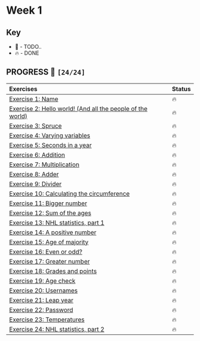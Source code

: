 # Week 1

## Key

*   🚧 - TODO..
*   🔥 - DONE

## PROGRESS 🚀 `[24/24]`

|  Exercises  | Status    |
| :------------- | :------------- |
| [Exercise 1: Name](./Exercise1/Name.java) | 🔥 |
| [Exercise 2: Hello world! (And all the people of the  world)](./Exercise2/Greeter.java) | 🔥 |
| [Exercise 3: Spruce](./Exercise3/Spruce.java) |  🔥 |
| [Exercise 4: Varying variables](./Exercise4/Variables.java) | 🔥 |
| [Exercise 5: Seconds in a year](./Exercise5/SecondsOfTheYear.java) | 🔥 |
| [Exercise 6: Addition](./Exercise6/Addition.java) | 🔥 |
| [Exercise 7: Multiplication](./Exercise7/Multiplication.java) | 🔥 |
| [Exercise 8: Adder](./Exercise8/Adder.java) | 🔥 |
| [Exercise 9: Divider](./Exercise9/Divider.java) | 🔥 |
| [Exercise 10: Calculating the circumference](./Exercise10/Circumference.java) |  🔥 |
| [Exercise 11: Bigger number](./Exercise11/BiggerNumber.java) | 🔥 |
| [Exercise 12: Sum of the ages](./Exercise12/SumOfTheAges.java) | 🔥 |
| [Exercise 13: NHL statistics, part 1](./Exercise13/NHL-stats1.java) | 🔥 |
| [Exercise 14: A positive number](./Exercise14/PositiveValue.java) | 🔥 |
| [Exercise 15: Age of majority](./Exercise15/AgeOfMajority.java) | 🔥 |
| [Exercise 16: Even or odd?](./Exercise16/EvenOrOdd.java) | 🔥 |
| [Exercise 17: Greater number](./Exercise17/GreaterNumber.java) | 🔥 |
| [Exercise 18: Grades and points](./Exercise18/GradesAndPoints.java) | 🔥 |
| [Exercise 19: Age check](./Exercise19/AgeCheck.java) | 🔥 |
| [Exercise 20: Usernames](./Exercise20/Usernames.java) | 🔥 |
| [Exercise 21: Leap year](./Exercise21/LeapYear.java) | 🔥 |
| [Exercise 22: Password](./Exercise22/Password.java) | 🔥 |
| [Exercise 23: Temperatures](./Exercise23/Temperatures.java) | 🔥 |
| [Exercise 24: NHL statistics, part 2](./Exercise24/NHL-stats2.java) | 🔥 |
